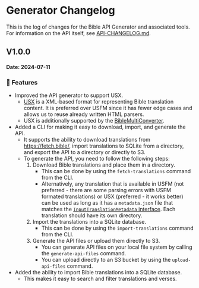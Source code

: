# Generator Changelog

This is the log of changes for the Bible API Generator and associated tools.
For information on the API itself, see [API-CHANGELOG.md](./API-CHANGELOG.md).

## V1.0.0

#### Date: 2024-07-11

### :rocket: Features

-   Improved the API generator to support USX.
    -   [USX](https://markups.paratext.org/usx/) is a XML-based format for representing Bible translation content. It is preferred over USFM since it has fewer edge cases and allows us to reuse already written HTML parsers. 
    -   USX is additionally supported by the [BibleMultiConverter](https://github.com/schierlm/BibleMultiConverter).
-   Added a CLI for making it easy to download, import, and generate the API.
    -   It supports the ability to download translations from https://fetch.bible/, import translations to SQLite from a directory, and export the API to a directory or directly to S3.
    -   To generate the API, you need to follow the following steps:
        1.  Download Bible translations and place them in a directory.
            -   This can be done by using the `fetch-translations` command from the CLI.
            -   Alternatively, any translation that is available in USFM (not preferred - there are some parsing errors with USFM formated translations) or USX (preferred - it works better) can be used as long as it has a `metadata.json` file that matches the [`InputTranslationMetadata` interface](./src/generation/common-types.ts#L38). Each translation should have its own directory.
        2. Import the translations into a SQLite database.
            -   This can be done by using the `import-translations` command from the CLI.
        3. Generate the API files or upload them directly to S3.
            -   You can generate API files on your local file system by calling the `generate-api-files` command.
            -   You can upload directly to an S3 bucket by using the `upload-api-files` command.
-   Added the ability to import Bible translations into a SQLite database.
    -   This makes it easy to search and filter translations and verses.
